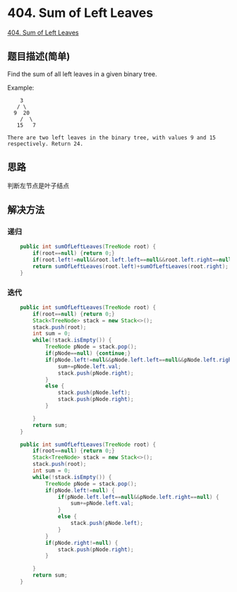 # 404. Sum of Left Leaves
[404. Sum of Left Leaves](https://leetcode-cn.com/problems/sum-of-left-leaves/)

## 题目描述(简单)

Find the sum of all left leaves in a given binary tree.

Example:
```
    3
   / \
  9  20
    /  \
   15   7

There are two left leaves in the binary tree, with values 9 and 15 respectively. Return 24.
```

## 思路
判断左节点是叶子结点
## 解决方法

### 递归


```java
	public int sumOfLeftLeaves(TreeNode root) {
		if(root==null) {return 0;}
		if(root.left!=null&&root.left.left==null&&root.left.right==null) {return root.left.val+sumOfLeftLeaves(root.right);}
		return sumOfLeftLeaves(root.left)+sumOfLeftLeaves(root.right);
	}
```



### 迭代


```java
	public int sumOfLeftLeaves(TreeNode root) {
        if(root==null) {return 0;}
		Stack<TreeNode> stack = new Stack<>();
		stack.push(root);
		int sum = 0;
		while(!stack.isEmpty()) {
			TreeNode pNode = stack.pop();
			if(pNode==null) {continue;}
			if(pNode.left!=null&&pNode.left.left==null&&pNode.left.right==null) {
				sum+=pNode.left.val;
				stack.push(pNode.right);
			}
			else {
				stack.push(pNode.left);
				stack.push(pNode.right);
			}

		}
		return sum;
    }
```


```java
	public int sumOfLeftLeaves(TreeNode root) {
		if(root==null) {return 0;}
		Stack<TreeNode> stack = new Stack<>();
		stack.push(root);
		int sum = 0;
		while(!stack.isEmpty()) {
			TreeNode pNode = stack.pop();
			if(pNode.left!=null) {
				if(pNode.left.left==null&&pNode.left.right==null) {
					sum+=pNode.left.val;
				}
				else {
					stack.push(pNode.left);
				}
			}
			if(pNode.right!=null) {
				stack.push(pNode.right);
			}

		}
		return sum;
	}
```



